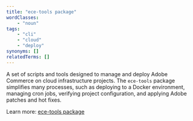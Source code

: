 ```yaml
---
title: "ece-tools package"
wordClasses:
    - "noun"
tags:
    - "cli"
    - "cloud"
    - "deploy"
synonyms: []
relatedTerms: []
---
```

A set of scripts and tools designed to manage and deploy Adobe Commerce on cloud infrastructure projects. The `ece-tools` package simplifies many processes, such as deploying to a Docker environment, managing cron jobs, verifying project configuration, and applying Adobe patches and hot fixes. 

Learn more: [ece-tools package](https://devdocs.magento.com/cloud/reference/ece-tools-reference.html)

